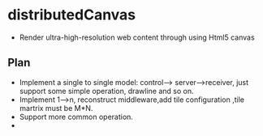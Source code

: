 # distributedCanvas
* Render ultra-high-resolution web content through using Html5 canvas
 
## Plan 
* Implement a single to single model: control--> server-->receiver, just support some simple operation, drawline and so on.
* Implement 1-->n, reconstruct middleware,add tile configuration ,tile martrix must be M*N.
* Support more common operation.
* 

